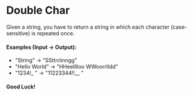 # Double Char

Given a string, you have to return a string in which each character (case-sensitive) is repeated once.

#### Examples (Input -> Output):

- "String" -> "SSttrriinngg"
- "Hello World" -> "HHeelllloo WWoorrlldd"
- "1234!\_ " -> "11223344!!\_\_ "

#### Good Luck!
